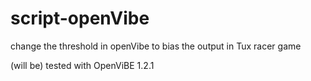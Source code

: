 # script-openVibe

change the threshold in openVibe to bias the output in Tux racer game

(will be) tested with OpenViBE 1.2.1

